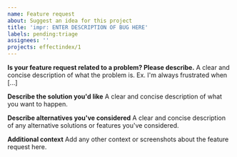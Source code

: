```yaml
---
name: Feature request
about: Suggest an idea for this project
title: 'impr: ENTER DESCRIPTION OF BUG HERE'
labels: pending:triage
assignees: ''
projects: effectindex/1
---
```


**Is your feature request related to a problem? Please describe.**
A clear and concise description of what the problem is. Ex. I'm always frustrated when [...]

**Describe the solution you'd like**
A clear and concise description of what you want to happen.

**Describe alternatives you've considered**
A clear and concise description of any alternative solutions or features you've considered.

**Additional context**
Add any other context or screenshots about the feature request here.
